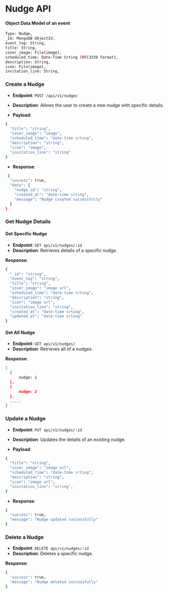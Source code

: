 # Nudge API
#### Object Data Model of an event

``` sh
Type: Nudge,
_Id: MongoDB ObjectId,
event_tag: String,
title: String,
cover_image: File(image),
scheduled_time: Date-Time Srting (RFC3339 Format),
description: String,
icon: File(image),
invitation_line: String,
```
### Create a Nudge
- **Endpoint**: `POST /api/v1/nudges`

- **Description**: Allows the user to create a new nudge with specific details.

- **Payload**:  
```sh
{
  "title": "string",
  "cover_image": "image",
  "scheduled_time": "date-time srting",
  "description": "string",
  "icon": "image",
  "invitation_line": "string"
}
```
- **Response**: 
```sh
 {
  "success": true,
  "data": {
    "nudge_id": "string",        
    "created_at": "date-time srting",      
    "message": "Nudge created successfully"
  }
}
```
### Get Nudge Details
#### Get Specific Nudge
- **Endpoint**: `GET api/v1/nudges/:id`
- **Description**: Retrieves details of a specific nudge.

**Response**: 
```sh
{
  "_id": "string",
  "event_tag": "string",
  "title": "string",
  "cover_image": "image url",
  "scheduled_time": "date-time srting",
  "description": "string",
  "icon": "image url",
  "invitation_line": "string",
  "created_at": "date-time srting",
  "updated_at": "date-time srting"
}
```
#### Get All Nudge
- **Endpoint**: `GET api/v1/nudges/`
- **Description**: Retrieves all of a nudges.

**Response**: 
```sh
[
  {
      nudge: 1
  },
  {
      nudge: 2
  },
  .....
]
```
### Update a Nudge
- **Endpoint**: `PUT api/v1/nudges/:id`
- **Description**: Updates the details of an existing nudge.

- **Payload**:
```sh
{
  "title": "string",
  "cover_image": "image url",
  "scheduled_time": "date-time srting",
  "description": "string",
  "icon": "image url",
  "invitation_line": "string",
}
```
- **Response**: 
```sh
{
  "success": true,
  "message": "Nudge updated successfully"
}
```
### Delete a Nudge
- **Endpoint**: `DELETE api/v1/nudges/:id`
- **Description**: Deletes a specific nudge.

**Response**:
```sh
{
  "success": true,
  "message": "Nudge deleted successfully"
}
```